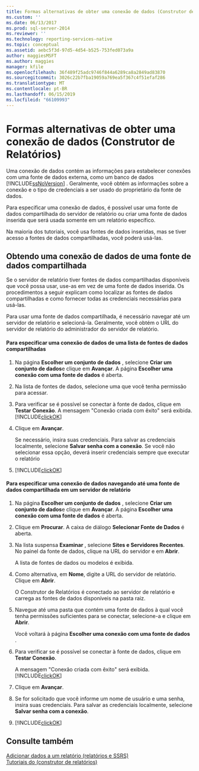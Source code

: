 ```yaml
---
title: Formas alternativas de obter uma conexão de dados (Construtor de Relatórios) | Microsoft Docs
ms.custom: ''
ms.date: 06/13/2017
ms.prod: sql-server-2014
ms.reviewer: ''
ms.technology: reporting-services-native
ms.topic: conceptual
ms.assetid: aebc5f3d-97d5-4d54-b525-753fed073a9a
author: maggiesMSFT
ms.author: maggies
manager: kfile
ms.openlocfilehash: 36f489f25adc9746f844a6289ca8a2849ad83870
ms.sourcegitcommit: 3026c22b7fba19059a769ea5f367c4f51efaf286
ms.translationtype: MT
ms.contentlocale: pt-BR
ms.lasthandoff: 06/15/2019
ms.locfileid: "66109993"
---
```

# <a name="alternative-ways-to-get-a-data-connection-report-builder"></a>Formas alternativas de obter uma conexão de dados (Construtor de Relatórios)
  Uma conexão de dados contém as informações para estabelecer conexões com uma fonte de dados externa, como um banco de dados [!INCLUDE[ssNoVersion](../includes/ssnoversion-md.md)] . Geralmente, você obtém as informações sobre a conexão e o tipo de credenciais a ser usado do proprietário da fonte de dados.  
  
 Para especificar uma conexão de dados, é possível usar uma fonte de dados compartilhada do servidor de relatório ou criar uma fonte de dados inserida que será usada somente em um relatório específico.  
  
 Na maioria dos tutoriais, você usa fontes de dados inseridas, mas se tiver acesso a fontes de dados compartilhadas, você poderá usá-las.  
  
## <a name="getting-a-data-connection-from-a-shared-data-source"></a>Obtendo uma conexão de dados de uma fonte de dados compartilhada  
 Se o servidor de relatório tiver fontes de dados compartilhadas disponíveis que você possa usar, use-as em vez de uma fonte de dados inserida. Os procedimentos a seguir explicam como localizar as fontes de dados compartilhadas e como fornecer todas as credenciais necessárias para usá-las.  
  
 Para usar uma fonte de dados compartilhada, é necessário navegar até um servidor de relatório e selecioná-la. Geralmente, você obtém o URL do servidor de relatório do administrador do servidor de relatório.  
  
#### <a name="to-specify-a-data-connection-from-a-list-of-shared-data-sources"></a>Para especificar uma conexão de dados de uma lista de fontes de dados compartilhadas  
  
1.  Na página **Escolher um conjunto de dados** , selecione **Criar um conjunto de dados**e clique em **Avançar**. A página **Escolher uma conexão com uma fonte de dados** é aberta.  
  
2.  Na lista de fontes de dados, selecione uma que você tenha permissão para acessar.  
  
3.  Para verificar se é possível se conectar à fonte de dados, clique em **Testar Conexão**. A mensagem "Conexão criada com êxito" será exibida. [!INCLUDE[clickOK](../includes/clickok-md.md)]  
  
4.  Clique em **Avançar**.  
  
     Se necessário, insira suas credenciais. Para salvar as credenciais localmente, selecione **Salvar senha com a conexão**. Se você não selecionar essa opção, deverá inserir credenciais sempre que executar o relatório  
  
5.  [!INCLUDE[clickOK](../includes/clickok-md.md)]  
  
#### <a name="to-specify-a-data-connection-by-browsing-to-a-shared-data-source-on-a-report-server"></a>Para especificar uma conexão de dados navegando até uma fonte de dados compartilhada em um servidor de relatório  
  
1.  Na página **Escolher um conjunto de dados** , selecione **Criar um conjunto de dados**e clique em **Avançar**. A página **Escolher uma conexão com uma fonte de dados** é aberta.  
  
2.  Clique em **Procurar**. A caixa de diálogo **Selecionar Fonte de Dados** é aberta.  
  
3.  Na lista suspensa **Examinar** , selecione **Sites e Servidores Recentes**. No painel da fonte de dados, clique na URL do servidor e em **Abrir**.  
  
     A lista de fontes de dados ou modelos é exibida.  
  
4.  Como alternativa, em **Nome**, digite a URL do servidor de relatório. Clique em **Abrir**.  
  
     O Construtor de Relatórios é conectado ao servidor de relatório e carrega as fontes de dados disponíveis na pasta raiz.  
  
5.  Navegue até uma pasta que contém uma fonte de dados à qual você tenha permissões suficientes para se conectar, selecione-a e clique em **Abrir**.  
  
     Você voltará à página **Escolher uma conexão com uma fonte de dados** .  
  
6.  Para verificar se é possível se conectar à fonte de dados, clique em **Testar Conexão**.  
  
     A mensagem "Conexão criada com êxito" será exibida. [!INCLUDE[clickOK](../includes/clickok-md.md)]  
  
7.  Clique em **Avançar**.  
  
8.  Se for solicitado que você informe um nome de usuário e uma senha, insira suas credenciais. Para salvar as credenciais localmente, selecione **Salvar senha com a conexão**.  
  
9. [!INCLUDE[clickOK](../includes/clickok-md.md)]  
  
## <a name="see-also"></a>Consulte também  
 [Adicionar dados a um relatório &#40;relatórios e SSRS&#41;](report-data/report-datasets-ssrs.md)   
 [Tutoriais do &#40;construtor de relatórios&#41;](report-builder-tutorials.md)  
  
  
